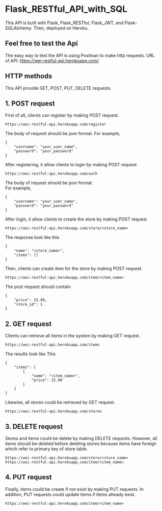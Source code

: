 # Flask_RESTful_API_with_SQL

This API is built with Flask, Flask_RESTful, Flask_JWT, and Flask-SQLAlchemy.
Then, deployed on Heroku.

## Feel free to test the Api
The easy way to test the API is using Postman to make http requests.
URL of API: https://wei-restful-api.herokuapp.com/

## HTTP methods
This API provide GET, POST, PUT, DELETE requests.  


## 1. POST request  
First of all, clients can register by making POST request.
```
https://wei-restful-api.herokuapp.com/register
```
The body of request should be json format.
For example,
```
{
	"username": "your_user_name",
	"password": "your_password"
}
```

After registering, it allow clients to login by making POST request
```
https://wei-restful-api.herokuapp.com/auth
```
The body of request should be json format.  
For example,
```
{
	"username": "your_user_name",
	"password": "your_password"
}
```

After login, it allow clients to create the store by making POST request
```
https://wei-restful-api.herokuapp.com/store/<store_name>
```
The response look like this
```
{
    "name": "<store_name>",
    "items": []
}
```

Then, clients can create item for the store by making POST request.
```
https://wei-restful-api.herokuapp.com/item/<item_name>
```
The post request should contain
```
{
	"price": 15.99,
	"store_id": 1
}
```

## 2. GET request  
Clients can retrieve all items in the system by making GET request.
```
https://wei-restful-api.herokuapp.com/items
```
The results look like This
```
{
    "items": [
        {
            "name": "<item_name>",
            "price": 15.99
        }
    ]
}
```

Likewise, all stores could be retrieved by GET request.
```
https://wei-restful-api.herokuapp.com/stores
```

## 3. DELETE request  
Stores and items could be delete by making DELETE requests.
However, all items should be deleted before deleting stores because items have foreign which refer to primary key of store table.
```
https://wei-restful-api.herokuapp.com/store/<store_name>
https://wei-restful-api.herokuapp.com/item/<item_name>
```

## 4. PUT request  
Finally, items could be create if not exist by making PUT requests.
In addition, PUT requests could update items if items already exist.
```
https://wei-restful-api.herokuapp.com/item/<item_name>
```
